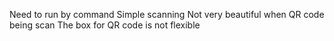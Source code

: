Need to run by command
Simple scanning
Not very beautiful when QR code being scan
The box for QR code is not flexible
